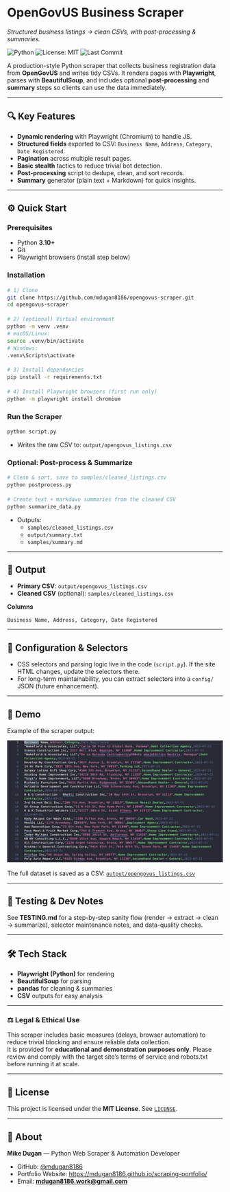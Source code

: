 # OpenGovUS Business Scraper

_Structured business listings → clean CSVs, with post-processing & summaries._

![Python](https://img.shields.io/badge/python-3.10%2B-blue)
![License: MIT](https://img.shields.io/badge/License-MIT-green.svg)
![Last Commit](https://img.shields.io/github/last-commit/mdugan8186/opengovus-scraper)

A production-style Python scraper that collects business registration data from **OpenGovUS** and writes tidy CSVs. It renders pages with **Playwright**, parses with **BeautifulSoup**, and includes optional **post-processing** and **summary** steps so clients can use the data immediately.

---

## 🔍 Key Features

- **Dynamic rendering** with Playwright (Chromium) to handle JS.
- **Structured fields** exported to CSV: `Business Name`, `Address`, `Category`, `Date Registered`.
- **Pagination** across multiple result pages.
- **Basic stealth** tactics to reduce trivial bot detection.
- **Post-processing** script to dedupe, clean, and sort records.
- **Summary** generator (plain text + Markdown) for quick insights.

---

## ⚙️ Quick Start

### Prerequisites

- Python **3.10+**
- Git
- Playwright browsers (install step below)

### Installation

```bash
# 1) Clone
git clone https://github.com/mdugan8186/opengovus-scraper.git
cd opengovus-scraper

# 2) (optional) Virtual environment
python -m venv .venv
# macOS/Linux:
source .venv/bin/activate
# Windows:
.venv\Scripts\activate

# 3) Install dependencies
pip install -r requirements.txt

# 4) Install Playwright browsers (first run only)
python -m playwright install chromium
```

### Run the Scraper

```bash
python script.py
```

- Writes the raw CSV to: `output/opengovus_listings.csv`

### Optional: Post-process & Summarize

```bash
# Clean & sort, save to samples/cleaned_listings.csv
python postprocess.py

# Create text + markdown summaries from the cleaned CSV
python summarize_data.py
```

- Outputs:
  - `samples/cleaned_listings.csv`
  - `output/summary.txt`
  - `samples/summary.md`

---

## 📁 Output

- **Primary CSV**: `output/opengovus_listings.csv`
- **Cleaned CSV** (optional): `samples/cleaned_listings.csv`

**Columns**

```
Business Name, Address, Category, Date Registered
```

---

## 🧩 Configuration & Selectors

- CSS selectors and parsing logic live in the code (`script.py`). If the site HTML changes, update the selectors there.
- For long-term maintainability, you can extract selectors into a `config/` JSON (future enhancement).

---

## 🎥 Demo

Example of the scraper output:

![OpenGovUS Output](media/opengovus-scraper.png)

The full dataset is saved as a CSV: [`output/opengovus_listings.csv`](output/opengovus_listings.csv)

---

## 🧪 Testing & Dev Notes

See **TESTING.md** for a step-by-step sanity flow (render → extract → clean → summarize), selector maintenance notes, and data-quality checks.

---

## 🛠️ Tech Stack

- **Playwright (Python)** for rendering
- **BeautifulSoup** for parsing
- **pandas** for cleaning & summaries
- **CSV** outputs for easy analysis

---

### ⚖️ Legal & Ethical Use

This scraper includes basic measures (delays, browser automation) to reduce trivial blocking and ensure reliable data collection.  
It is provided for **educational and demonstration purposes only**. Please review and comply with the target site’s terms of service and robots.txt before running it at scale.

---

## 📄 License

This project is licensed under the **MIT License**. See [`LICENSE`](./LICENSE).

---

## 👤 About

**Mike Dugan** — Python Web Scraper & Automation Developer

- GitHub: [@mdugan8186](https://github.com/mdugan8186)
- Portfolio Website: https://mdugan8186.github.io/scraping-portfolio/
- Email: **mdugan8186.work@gmail.com**

